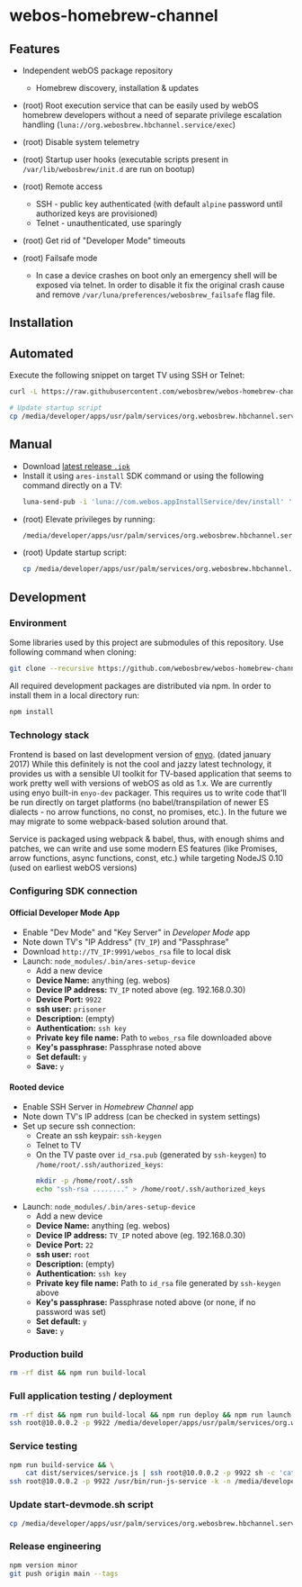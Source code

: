 webos-homebrew-channel
======================

Features
--------

* Independent webOS package repository
    * Homebrew discovery, installation & updates

* (root) Root execution service that can be easily used by webOS homebrew
  developers without a need of separate privilege escalation handling (`luna://org.webosbrew.hbchannel.service/exec`)
* (root) Disable system telemetry
* (root) Startup user hooks (executable scripts present in `/var/lib/webosbrew/init.d` are run on bootup)
* (root) Remote access
    * SSH - public key authenticated (with default `alpine` password until
      authorized keys are provisioned)
    * Telnet - unauthenticated, use sparingly
* (root) Get rid of "Developer Mode" timeouts
* (root) Failsafe mode
    * In case a device crashes on boot only an emergency shell will be exposed
      via telnet. In order to disable it fix the original crash cause and remove
      `/var/luna/preferences/webosbrew_failsafe` flag file.

Installation
------------

## Automated
Execute the following snippet on target TV using SSH or Telnet:
```sh
curl -L https://raw.githubusercontent.com/webosbrew/webos-homebrew-channel/main/tools/install.sh | sh -

# Update startup script
cp /media/developer/apps/usr/palm/services/org.webosbrew.hbchannel.service/startup.sh /media/cryptofs/apps/usr/palm/services/com.palmdts.devmode.service/start-devmode.sh
```

## Manual
* Download [latest release
  `.ipk`](https://github.com/webosbrew/webos-homebrew-channel/releases/)
* Install it using `ares-install` SDK command or using the following command
  directly on a TV:
  ```sh
  luna-send-pub -i 'luna://com.webos.appInstallService/dev/install' '{"id":"com.ares.defaultName","ipkUrl":"/tmp/path/to/hbchannel.ipk","subscribe":true}'`
  ```
* (root) Elevate privileges by running:
  ```sh
  /media/developer/apps/usr/palm/services/org.webosbrew.hbchannel.service/elevate-service
  ```
* (root) Update startup script:
  ```sh
  cp /media/developer/apps/usr/palm/services/org.webosbrew.hbchannel.service/startup.sh /media/cryptofs/apps/usr/palm/services/com.palmdts.devmode.service/start-devmode.sh
  ```

Development
-----------

### Environment
Some libraries used by this project are submodules of this repository. Use
following command when cloning:
```sh
git clone --recursive https://github.com/webosbrew/webos-homebrew-channel
```

All required development packages are distributed via npm. In order to install
them in a local directory run:
```sh
npm install
```

### Technology stack
Frontend is based on last development version of [enyo](https://github.com/enyojs).
(dated january 2017) While this definitely is not the cool and jazzy latest
technology, it provides us with a sensible UI toolkit for TV-based application
that seems to work pretty well with versions of webOS as old as 1.x. We are
currently using enyo built-in `enyo-dev` packager. This requires us to write
code that'll be run directly on target platforms (no babel/transpilation of newer
ES dialects - no arrow functions, no const, no promises, etc.). In the future
we may migrate to some webpack-based solution around that.

Service is packaged using webpack & babel, thus, with enough shims and patches,
we can write and use some modern ES features (like Promises, arrow functions,
async functions, const, etc.) while targeting NodeJS 0.10 (used on earliest
webOS versions)

### Configuring SDK connection
#### Official Developer Mode App
* Enable "Dev Mode" and "Key Server" in *Developer Mode* app
* Note down TV's "IP Address" (`TV_IP`) and "Passphrase"
* Download `http://TV_IP:9991/webos_rsa` file to local disk
* Launch: `node_modules/.bin/ares-setup-device`
    * Add a new device
    * **Device Name:** anything (eg. webos)
    * **Device IP address:** `TV_IP` noted above (eg. 192.168.0.30)
    * **Device Port:** `9922`
    * **ssh user:** `prisoner`
    * **Description:** (empty)
    * **Authentication:** `ssh key`
    * **Private key file name:** Path to `webos_rsa` file downloaded above
    * **Key's passphrase:** Passphrase noted above
    * **Set default:** `y`
    * **Save:** `y`

#### Rooted device
* Enable SSH Server in *Homebrew Channel* app
* Note down TV's IP address (can be checked in system settings)
* Set up secure ssh connection:
    * Create an ssh keypair: `ssh-keygen`
    * Telnet to TV
    * On the TV paste over `id_rsa.pub` (generated by `ssh-keygen`) to
      `/home/root/.ssh/authorized_keys`:
      ```sh
      mkdir -p /home/root/.ssh
      echo "ssh-rsa ........" > /home/root/.ssh/authorized_keys
      ```
* Launch: `node_modules/.bin/ares-setup-device`
    * Add a new device
    * **Device Name:** anything (eg. webos)
    * **Device IP address:** `TV_IP` noted above (eg. 192.168.0.30)
    * **Device Port:** `22`
    * **ssh user:** `root`
    * **Description:** (empty)
    * **Authentication:** `ssh key`
    * **Private key file name:** Path to `id_rsa` file generated by `ssh-keygen` above
    * **Key's passphrase:** Passphrase noted above (or none, if no password was set)
    * **Set default:** `y`
    * **Save:** `y`

### Production build
```sh
rm -rf dist && npm run build-local
```

### Full application testing / deployment
```sh
rm -rf dist && npm run build-local && npm run deploy && npm run launch
ssh root@10.0.0.2 -p 9922 /media/developer/apps/usr/palm/services/org.webosbrew.hbchannel.service/elevate-service
```

### Service testing
```sh
npm run build-service && \
    cat dist/services/service.js | ssh root@10.0.0.2 -p 9922 sh -c 'cat > /media/developer/apps/usr/palm/services/org.webosbrew.hbchannel.service/service.js && pkill -f org.webosbrew.hbchannel.service'
ssh root@10.0.0.2 -p 9922 /usr/bin/run-js-service -k -n /media/developer/apps/usr/palm/services/org.webosbrew.hbchannel.service
```

### Update start-devmode.sh script
```sh
cp /media/developer/apps/usr/palm/services/org.webosbrew.hbchannel.service/startup.sh /media/cryptofs/apps/usr/palm/services/com.palmdts.devmode.service/start-devmode.sh
```

### Release engineering
```sh
npm version minor
git push origin main --tags
```
